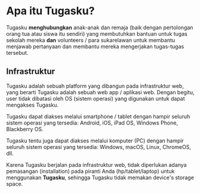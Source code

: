 # Apa itu Tugasku?

Tugasku **menghubungkan** anak-anak dan remaja (baik dengan pertolongan orang tua atau siswa itu sendiri) yang membutuhkan bantuan untuk tugas sekolah mereka **dan** volunteers / para sukarelawan untuk membantu menjawab pertanyaan dan membantu mereka mengerjakan tugas-tugas tersebut.

## Infrastruktur

Tugasku adalah sebuah platform yang dibangun pada infrastruktur web, yang berarti Tugasku adalah sebuah web app / aplikasi web. Dengan begitu, user tidak dibatasi oleh OS (sistem operasi) yang digunakan untuk dapat mengakses Tugasku.

Tugasku dapat diakses melalui smartphone / tablet dengan hampir seluruh sistem operasi yang tersedia: Android, iOS, iPad OS, Windows Phone, Blackberry OS.

Tugasku tentu juga dapat diakses melalui komputer (PC) dengan hampir seluruh sistem operasi yang tersedia: Windows, macOS, Linux, ChromeOS, dll.

Karena Tugasku berjalan pada infrastruktur web, tidak diperlukan adanya pemasangan (installation) pada piranti Anda (hp/tablet/laptop) untuk menggunakan **Tugasku**, sehingga Tugasku tidak memakan device's storage space.
